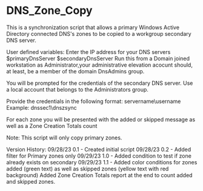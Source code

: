 # DNS_Zone_Copy
This is a synchronization script that allows a primary Windows Active
Directory connected DNS's zones to be copied to a workgroup secondary
DNS server.

User defined variables:
    Enter the IP address for your DNS servers
        $primaryDnsServer
        $secondaryDnsServer
Run this from a Domain joined workstation as Administrator,your
administrative elevation acocunt should, at least, be a member of the
domain DnsAdmins group.
    
You will be prompted for the credentials of the
secondary DNS server.  Use a local account that belongs to the Administrators
group.
    
Provide the credentials in the following format: servername\username
    Example: dnssec1\dnszsync

For each zone you will be presented with the added or skipped message as well
as a Zone Creation Totals count

Note: This script will only copy primary zones.

Version History:
    09/28/23 0.1 -  Created initial script
    09/28/23 0.2 -  Added filter for Primary zones only
    09/29/23 1.0 -  Added condition to test if zone already exists on secondary
    09/29/23 1.1 -  Added color conditions for zones added (green text)
                    as well as skipped zones (yellow text with red background)
                    Added Zone Creation Totals report at the end to count added and
                    skipped zones.
